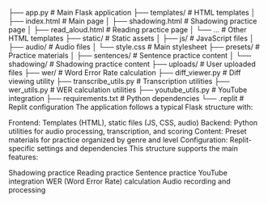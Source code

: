 ├── app.py                 # Main Flask application
├── templates/            # HTML templates
│   ├── index.html        # Main page
│   ├── shadowing.html    # Shadowing practice page
│   ├── read_aloud.html   # Reading practice page
│   └── ...              # Other HTML templates
├── static/              # Static assets
│   ├── js/             # JavaScript files
│   ├── audio/          # Audio files
│   └── style.css       # Main stylesheet
├── presets/            # Practice materials
│   ├── sentences/      # Sentence practice content
│   └── shadowing/      # Shadowing practice content
├── uploads/            # User uploaded files
├── wer/               # Word Error Rate calculation
├── diff_viewer.py     # Diff viewing utility
├── transcribe_utils.py # Transcription utilities
├── wer_utils.py       # WER calculation utilities
├── youtube_utils.py   # YouTube integration
├── requirements.txt   # Python dependencies
└── .replit           # Replit configuration
The application follows a typical Flask structure with:

Frontend: Templates (HTML), static files (JS, CSS, audio)
Backend: Python utilities for audio processing, transcription, and scoring
Content: Preset materials for practice organized by genre and level
Configuration: Replit-specific settings and dependencies
This structure supports the main features:

Shadowing practice
Reading practice
Sentence practice
YouTube integration
WER (Word Error Rate) calculation
Audio recording and processing